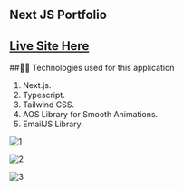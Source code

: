 ## Next JS Portfolio

## [Live Site Here](https://nosarumen-imuentinyan-next-js-portfolio.vercel.app/)

##👨‍💻 Technologies used for this application

1. Next.js.
2. Typescript.
3. Tailwind CSS.
4. AOS Library for Smooth Animations.
5. EmailJS Library.


![1](https://github.com/Sir-Rumeh/next-js-portfolio/assets/95687544/0b6d8fd3-b633-4d41-9add-2f401ea07cde)

![2](https://github.com/Sir-Rumeh/next-js-portfolio/assets/95687544/27806477-a25e-4635-9095-4024260e9fcd)

![3](https://github.com/Sir-Rumeh/next-js-portfolio/assets/95687544/001f39ed-6244-414e-8672-32eb73497dec)

